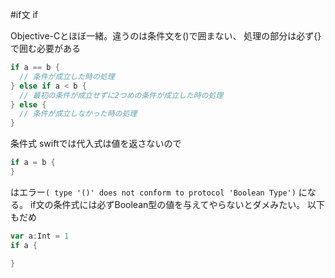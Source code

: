 #if文 if
<!-- if::  -->
  Objective-Cとほぼ一緒。違うのは条件文を()で囲まない、
  処理の部分は必ず{} で囲む必要がある

```swift
if a == b {
  // 条件が成立した時の処理
} else if a < b {
  // 最初の条件が成立せずに2つめの条件が成立した時の処理
} else {
  // 条件が成立しなかった時の処理
}
```

条件式
swiftでは代入式は値を返さないので 

```swift
if a = b {
}
```

はエラー`( type '()' does not conform to protocol 'Boolean Type')` になる。
if文の条件式には必ずBoolean型の値を与えてやらないとダメみたい。
以下もだめ

```swift
var a:Int = 1
if a {

}
```